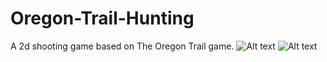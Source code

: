 # Oregon-Trail-Hunting
A 2d shooting game based on The Oregon Trail game.
![Alt text](/relative/path/to/blob/master/screenshot1.jpg "")
![Alt text](https://github.com/sean244/Oregon-Trail-Hunting/blob/master/screenshot1.jpg "")
